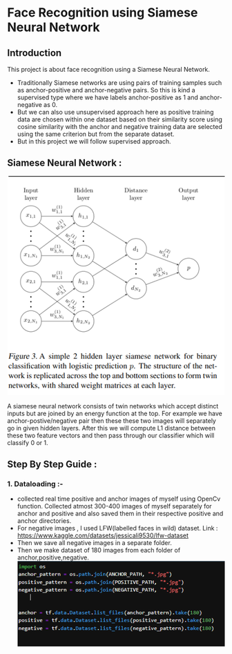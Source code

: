 # Face Recognition using Siamese Neural Network
## Introduction
This project is about face recognition using a Siamese Neural Network. 
- Traditionally Siamese networks are using pairs of training samples such as anchor-positive and anchor-negative pairs. So this is kind a supervised type where we have labels anchor-positive as 1 and anchor-negative as 0.
- But we can also use unsupervised approach here as positive training data are chosen within one dataset  based on their similarity score using cosine similarity with the anchor and negative training data are selected using the same criterion but from the separate dataset.
- But in this project we will follow supervised approach.

## Siamese Neural Network :
![](https://github.com/Srishti002/Face-Recognition-using-Siamese-Network-/blob/main/Screenshot%202024-10-27%20203139.png)

A siamese neural network consists of twin networks which accept distinct inputs but are joined by an energy function at the top.
For example we have anchor-postive/negative pair then these these two images will separately go in given hidden layers. After this we will compute L1 distance between these two feature vectors and then pass through our classifier which will classify 0 or 1. 

## Step By Step Guide :

### 1. Dataloading :-
- collected real time positive and anchor images of myself using OpenCv function. Collected atmost 300-400 images of myself separately for anchor and positive and also saved them in their respective positive and anchor directories.
- For negative images , I used LFW(labelled faces in wild) dataset. Link : https://www.kaggle.com/datasets/jessicali9530/lfw-dataset 
- Then we save all negative images in a separate folder.
- Then we make dataset of 180 images from each folder of anchor,positive,negative.
  ![](https://github.com/Srishti002/Face-Recognition-using-Siamese-Network-/blob/main/Screenshot%202024-10-27%20222724.png)
   
